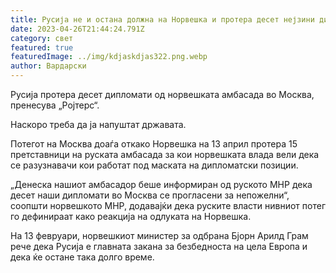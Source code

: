 ```yaml
---
title: Русија не и остана должна на Норвешка и протера десет нејзини дипломати
date: 2023-04-26T21:44:24.791Z
category: свет
featured: true
featuredImage: ../img/kdjaskdjas322.png.webp
author: Вардарски
---
```


Русија протера десет дипломати од норвешката амбасада во Москва, пренесува „Ројтерс“.

Наскоро треба да ја напуштат државата.

Потегот на Москва доаѓа откако Норвешка на 13 април протера 15 претставници на руската амбасада за кои норвешката влада вели дека се разузнавачи кои работат под маската на дипломатски позиции.

„Денеска нашиот амбасадор беше информиран од руското МНР дека десет наши дипломати во Москва се прогласени за непожелни“, соопшти норвешкото МНР, додавајќи дека руските власти нивниот потег го дефинираат како реакција на одлуката на Норвешка.

На 13 февруари, норвешкиот министер за одбрана Бјорн Арилд Грам рече дека Русија е главната закана за безбедноста на цела Европа и дека ќе остане така долго време.

